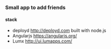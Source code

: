 ### Small app to add friends

#### stack
- deployd http://deployd.com built with node.js
- Angularjs https://angularjs.org/
- Lumx http://ui.lumapps.com/



